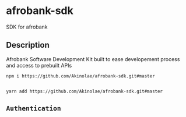 # afrobank-sdk

SDK for afrobank

## Description

Afrobank Software Development Kit built to ease developement process and access to prebuilt APIs

```
npm i https://github.com/Akinolae/afrobank-sdk.git#master


yarn add https://github.com/Akinolae/afrobank-sdk.git#master
```

## `Authentication`

